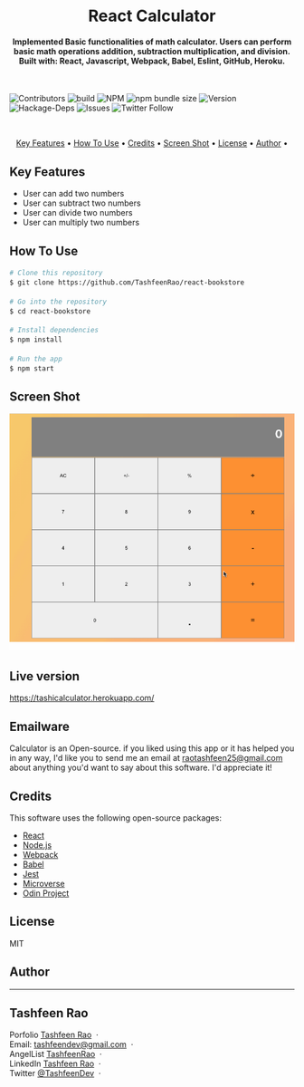 <h1 align="center">
  <br>
    React Calculator
  <br>
</h1>

<h4 align="center">Implemented Basic functionalities of math calculator. Users can perform basic math operations addition, subtraction multiplication, and division. Built with: React, Javascript, Webpack, Babel, Eslint, GitHub, Heroku.
</h4>
</br>

![Contributors](https://img.shields.io/badge/Contributor-Tashfeen-green)
![build](https://img.shields.io/badge/build-passing-green)
![NPM](https://img.shields.io/badge/NPM-14.01-green)
![npm bundle size](https://img.shields.io/bundlephobia/min/react?color=green)
![Version](https://img.shields.io/badge/version-1.0.0-green)
![Hackage-Deps](https://img.shields.io/hackage-deps/v/json)
![Issues](https://img.shields.io/badge/issues-0-green)
![Twitter Follow](https://img.shields.io/twitter/follow/TashfeenDev?label=Tashfeen&style=social)

</br>

<p align="center">
  <a href="#key-features">Key Features</a> •
  <a href="#how-to-use">How To Use</a> •
  <a href="#credits">Credits</a> •
  <a href="#screen-shot">Screen Shot</a> •
  <a href="#license">License</a> •
  <a href="#author">Author</a> •
</p>

## Key Features

* User can add two numbers
* User can subtract two numbers
* User can divide two numbers
* User can multiply two numbers

## How To Use

```bash
# Clone this repository
$ git clone https://github.com/TashfeenRao/react-bookstore

# Go into the repository
$ cd react-bookstore

# Install dependencies
$ npm install

# Run the app
$ npm start
```

## Screen Shot

![screenshot](calculator.gif)

## Live version

https://tashicalculator.herokuapp.com/

## Emailware

Calculator is an Open-source. if you liked using this app or it has helped you in any way, I'd like you to send me an email at <raotashfeen25@gmail.com> about anything you'd want to say about this software. I'd appreciate it!

## Credits

This software uses the following open-source packages:

- [React](https://React.org/)
- [Node.js](https://nodejs.org/)
- [Webpack](https://webpack.js.org/)
- [Babel](https://babeljs.io/)
- [Jest](https://jestjs.io/)
- [Microverse](http://microverse.org/)
- [Odin Project](https://www.theodinproject.com/)

## License

MIT

## Author
---

<h2>Tashfeen Rao </h2>

Porfolio [Tashfeen Rao](https://tashfeen-rao.netlify.app/) &nbsp;&middot;&nbsp;
</br>
Email: tashfeendev@gmail.com &nbsp;&middot;&nbsp;
</br>
AngelList [TashfeenRao](https://angel.co/u/tashfeen-rao) &nbsp;&middot;&nbsp;
</br>
LinkedIn [Tashfeen Rao](https://www.linkedin.com/in/tashfeen-rao/) &nbsp;&middot;&nbsp;
</br>
Twitter [@TashfeenDev](https://twitter.com/TashfeenDev) &nbsp;&middot;&nbsp;
